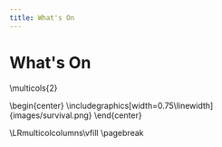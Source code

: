 ```yaml
---
title: What's On
---
```


What's On
=========

\multicols{2}

\begin{center}
\includegraphics[width=0.75\linewidth]{images/survival.png}
\end{center}


\LRmulticolcolumns\vfill
\pagebreak

